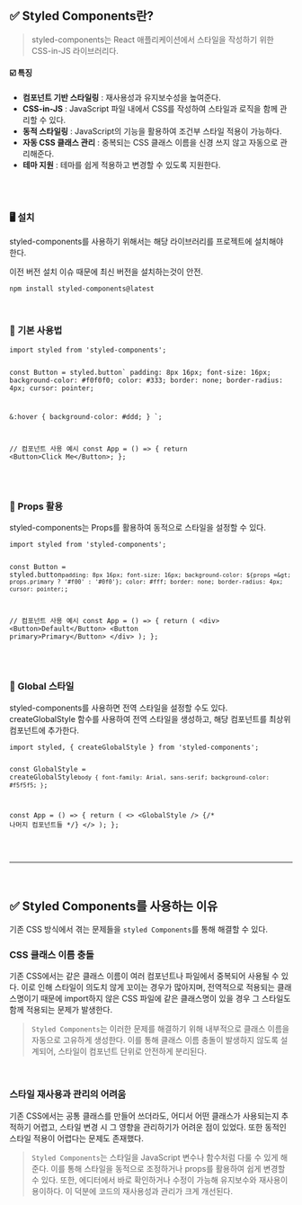 <h2 id="✅-styled-components란">✅ Styled Components란?</h2>
<blockquote>
<p>styled-components는 React 애플리케이션에서 스타일을 작성하기 위한 CSS-in-JS 라이브러리다.</p>
</blockquote>
<h4 id="☑️-특징">☑️ <strong>특징</strong></h4>
<ul>
<li><strong>컴포넌트 기반 스타일링</strong>
: 재사용성과 유지보수성을 높여준다.</li>
<li><strong>CSS-in-JS</strong>
: JavaScript 파일 내에서 CSS를 작성하여 스타일과 로직을 함께 관리할 수 있다.</li>
<li><strong>동적 스타일링</strong>
: JavaScript의 기능을 활용하여 조건부 스타일 적용이 가능하다.</li>
<li><strong>자동 CSS 클래스 관리</strong>
: 중복되는 CSS 클래스 이름을 신경 쓰지 않고 자동으로 관리해준다.</li>
<li><strong>테마 지원</strong>
: 테마를 쉽게 적용하고 변경할 수 있도록 지원한다. </li>
</ul>
<p><br /><br /></p>
<h3 id="🖥️-설치">🖥️ 설치</h3>
<p>styled-components를 사용하기 위해서는 해당 라이브러리를 프로젝트에 설치해야 한다.</p>
<p>이전 버전 설치 이슈 때문에 최신 버전을 설치하는것이 안전.</p>
<pre><code class="language-bash">npm install styled-components@latest</code></pre>
<br />

<h3 id="📄-기본-사용법">📄 기본 사용법</h3>
<pre><code class="language-jsx">import styled from 'styled-components';

const Button = styled.button`
  padding: 8px 16px;
  font-size: 16px;
  background-color: #f0f0f0;
  color: #333;
  border: none;
  border-radius: 4px;
  cursor: pointer;

  &amp;:hover {
    background-color: #ddd;
  }
`;

// 컴포넌트 사용 예시
const App = () =&gt; {
  return &lt;Button&gt;Click Me&lt;/Button&gt;;
};</code></pre>
<br />

<h3 id="🌠-props-활용">🌠 Props 활용</h3>
<p>styled-components는 Props를 활용하여 동적으로 스타일을 설정할 수 있다.</p>
<pre><code class="language-jsx">import styled from 'styled-components';

const Button = styled.button`
  padding: 8px 16px;
  font-size: 16px;
  background-color: ${props =&gt; props.primary ? '#f00' : '#0f0'};
  color: #fff;
  border: none;
  border-radius: 4px;
  cursor: pointer;
`;

// 컴포넌트 사용 예시
const App = () =&gt; {
  return (
    &lt;div&gt;
      &lt;Button&gt;Default&lt;/Button&gt;
      &lt;Button primary&gt;Primary&lt;/Button&gt;
    &lt;/div&gt;
  );
};</code></pre>
<br />

<h3 id="🌠-global-스타일">🌠 Global 스타일</h3>
<p>styled-components를 사용하면 전역 스타일을 설정할 수도 있다.
createGlobalStyle 함수를 사용하여 전역 스타일을 생성하고, 해당 컴포넌트를 최상위 컴포넌트에 추가한다.</p>
<pre><code>import styled, { createGlobalStyle } from 'styled-components';

const GlobalStyle = createGlobalStyle`
  body {
    font-family: Arial, sans-serif;
    background-color: #f5f5f5;
  }
`;

const App = () =&gt; {
  return (
    &lt;&gt;
      &lt;GlobalStyle /&gt;
      {/* 나머지 컴포넌트들 */}
    &lt;/&gt;
  );
};</code></pre><br />

<hr />
<br />

<h2 id="✅-styled-components를-사용하는-이유">✅ Styled Components를 사용하는 이유</h2>
<p>기존 CSS 방식에서 겪는 문제들을 <code>styled Components</code>를 통해 해결할 수 있다.
<br /></p>
<h3 id="css-클래스-이름-충돌">CSS 클래스 이름 충돌</h3>
<p>기존 CSS에서는 같은 클래스 이름이 여러 컴포넌트나 파일에서 중복되어 사용될 수 있다.
이로 인해 스타일이 의도치 않게 꼬이는 경우가 많아지며, 전역적으로 적용되는 클래스명이기 때문에 import하지 않은 CSS 파일에 같은 클래스명이 있을 경우 그 스타일도 함께 적용되는 문제가 발생한다.</p>
<blockquote>
<p><code>Styled Components</code>는 이러한 문제를 해결하기 위해 내부적으로 클래스 이름을 자동으로 고유하게 생성한다. 이를 통해 클래스 이름 충돌이 발생하지 않도록 설계되어, 스타일이 컴포넌트 단위로 안전하게 분리된다.</p>
</blockquote>
<br />

<h3 id="스타일-재사용과-관리의-어려움">스타일 재사용과 관리의 어려움</h3>
<p>기존 CSS에서는 공통 클래스를 만들어 쓰더라도, 어디서 어떤 클래스가 사용되는지 추적하기 어렵고, 스타일 변경 시 그 영향을 관리하기가 어려운 점이 있었다. 또한 동적인 스타일 적용이 어렵다는 문제도 존재했다.</p>
<blockquote>
<p><code>Styled Components</code>는 스타일을 JavaScript 변수나 함수처럼 다룰 수 있게 해준다. 이를 통해 스타일을 동적으로 조정하거나 props를 활용하여 쉽게 변경할 수 있다. 또한, 에디터에서 바로 확인하거나 수정이 가능해 유지보수와 재사용이 용이하다. 이 덕분에 코드의 재사용성과 관리가 크게 개선된다.</p>
</blockquote>